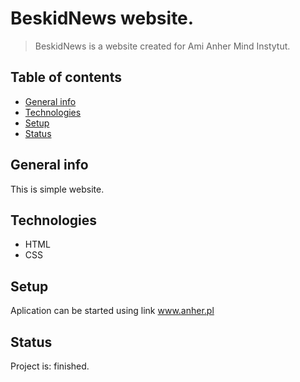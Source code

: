 
# BeskidNews website.
>BeskidNews is a website created for Ami Anher Mind Instytut. 

## Table of contents
* [General info](#general-info)
* [Technologies](#technologies)
* [Setup](#setup)
* [Status](#status)

## General info

This is simple website. 

## Technologies

* HTML
* CSS

## Setup
Aplication can be started using link www.anher.pl

## Status
Project is: finished.

